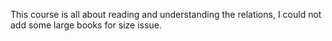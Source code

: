 This course is all about reading and understanding the relations, I could not add some large books for size issue.
